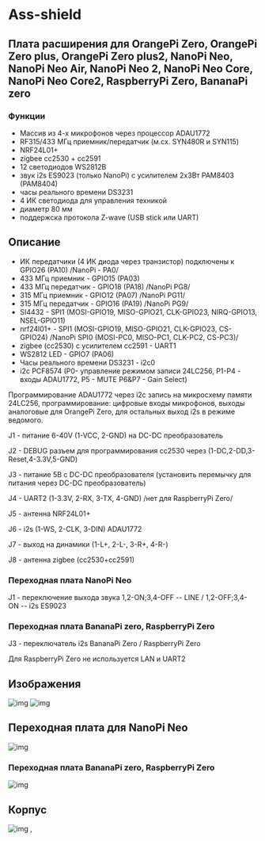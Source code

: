 # Ass-shield
## Плата расширения для OrangePi Zero, OrangePi Zero plus, OrangePi Zero plus2, NanoPi Neo, NanoPi Neo Air, NanoPi Neo 2, NanoPi Neo Core, NanoPi Neo Core2, RaspberryPi Zero, BananaPi zero
### Функции
- Массив из 4-х микрофонов через процессор ADAU1772
- RF315/433 МГц приемник/передатчик (м.cx. SYN480R и SYN115)
- NRF24L01+
- zigbee cc2530 + cc2591
- 12 светодиодов WS2812B
- звук i2s ES9023 (только NanoPi) c усилителем 2х3Вт PAM8403 (PAM8404)
- часы реального времени DS3231
- 4 ИК светодиода для управления техникой
- диаметр 80 мм
- поддержска протокола Z-wave (USB stick или UART)
## Описание
- ИК передатчики (4 ИК диода через транзистор) подключены к GPIO26 (PA10) /NanoPi - PA0/
- 433 МГц приемник - GPIO15 (PA03) 
- 433 МГц передатчик - GPIO18 (PA18) /NanoPi PG8/
- 315 МГц приемник - GPIO12 (PA07) /NanoPi PG11/
- 315 МГц передатчик - GPIO16 (PA19) /NanoPi PG9/
- SI4432 - SPI1 (MOSI-GPIO19, MISO-GPIO21, CLK-GPIO23, NIRQ-GPIO13, NSEL-GPIO11)
- nrf24l01+ - SPI1 (MOSI-GPIO19, MISO-GPIO21, CLK-GPIO23, CS-GPIO24) /NanoPi SPI0 (MOSI-PC0, MISO-PC1, CLK-PC2, CS-PC3)/
- zigbee (cc2530) с усилителем cc2591 - UART1
- WS2812 LED - GPIO7 (PA06) 
- Часы реального времени DS3231 - i2c0
- i2c PCF8574 (P0- управление режимом записи 24LC256, P1-P4 - входы ADAU1772, P5 - MUTE  P6&P7 - Gain Select) 

Программирование ADAU1772 через i2c запись на микросхему памяти 24LC256, программирование: цифровые входы микрофонов, выходы аналоговые для OrangePi Zero, для остальных выход i2s в режиме ведомого.

J1 - питание 6-40V (1-VCC, 2-GND) на DC-DC преобразователь

J2 - DEBUG разъем для программирования cc2530 через (1-DC,2-DD,3-Reset,4-3.3V,5-GND)

J3 - питание 5В с DC-DC преобразователя (установить перемычку для питания через DC-DC преобразователь)

J4 - UART2 (1-3.3V, 2-RX, 3-TX, 4-GND) /нет для RaspberryPi Zero/

J5 - антенна NRF24L01+

J6 - i2s (1-WS, 2-CLK, 3-DIN) ADAU1772

J7 - выход на динамики (1-L+, 2-L-, 3-R+, 4-R-)

J8 - антенна zigbee (cc2530+cc2591)

### Переходная плата NanoPi Neo

J1 - переключение выхода звука 1,2-ON;3,4-OFF -- LINE / 1,2-OFF;3,4-ON -- i2s ES9023

### Переходная плата BananaPi zero, RaspberryPi Zero

J3 - переключатель i2s BananaPi Zero / RaspberryPi Zero

Для RaspberryPi Zero не используется LAN и UART2

## Изображения

![img](https://raw.githubusercontent.com/immortalserg/Ass-shield/master/image/Ass_shield.png?raw=true)
![img](https://raw.githubusercontent.com/immortalserg/Ass-shield/master/image/Ass_shield_top.png?raw=true)

## Переходная плата для NanoPi Neo
![img](https://github.com/immortalserg/Ass-shield/blob/master/image/NanoPiNeo.png?raw=true)

### Переходная плата BananaPi zero, RaspberryPi Zero
![img](https://github.com/immortalserg/Ass-shield/blob/master/image/BananaPiZero.png?raw=true)

## Корпус
![img](https://github.com/immortalserg/Ass-shield/blob/master/209.png?raw=true)
,

